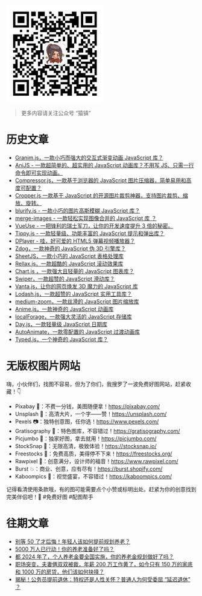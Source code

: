 
![](./images/wechat.jpg)
> 更多内容请关注公众号 “猿镇”
# 历史文章
- [Granim.js，一款小巧而强大的交互式渐变动画 JavaScript 库？](https://mp.weixin.qq.com/s/UEQeZOaNlphAYsSlH-XuNw)
- [AniJS - 一款超简单的、超实用的 JavaScript 动画库？不用写 JS、只需一行命令即可实现动画。](https://mp.weixin.qq.com/s/Ib4YRyAxcDZ8z3o2FAZ1UA)
- [Compressor.js，一款基于浏览器的 JavaScript 图片压缩器，简单易用和高度可配置？](https://mp.weixin.qq.com/s/NHNq6ifyI-TjQIebdvUNEg)
- [Cropper.js 一款基于 JavaScript 的开源图片裁剪神器，支持图片裁剪、缩放、旋转。](https://mp.weixin.qq.com/s/v6ZBc9hi4DdvaJhn4A3qmA)
- [blurify.js - 一款小巧的图片高斯模糊 JavaScript 库？](https://mp.weixin.qq.com/s/G4Z-CjRIWXZUt1sX2H-kFA)
- [merge-images - 一款轻松实现图像合并的 JavaScript 库 ？](https://mp.weixin.qq.com/s/QAm0cM2EvamliQvotWqBew)
- [VueUse - 一把锋利的瑞士军刀，让你的开发速度提升 3 倍的秘密。](https://mp.weixin.qq.com/s/yTxFodb2iFpTb6gXxEtxvw)
- [Tippy.js - 一款轻量级、功能丰富的 JavaScript 提示和弹出库？](https://mp.weixin.qq.com/s/qzQSK2YlvNolKB7XWhyJ-A)
- [DPlayer - 哇，好可爱的 HTML5 弹幕视频播放器？](https://mp.weixin.qq.com/s/9rEoUFtrKqpRTsUaw9HebA)
- [Zdog，一款神奇的 JavaScript 伪 3D 引擎库？](https://mp.weixin.qq.com/s/6Yw6Kt_9HpJ7yQ-wjwlOIA)
- [SheetJS，一款小巧的 JavaScript 表格处理库](https://mp.weixin.qq.com/s/ppHxRiUpqcBwohOVrwh0Rw)
- [Rellax.js，一款超酷的 JavaScript 滚动效果库](https://mp.weixin.qq.com/s/D-soMxW4D3mUsFJ0bki7Jw)
- [Chart.js ，一款强大且轻量的 JavaScript 图表库？](https://mp.weixin.qq.com/s/x_dPRwiyjO6E1H0xCIyk_A)
- [Swiper，一款超赞的 JavaScript 滑动库？](https://mp.weixin.qq.com/s/OdzNKtM-ZJoNB7dX69RtbA)
- [Vanta.js，让你的网页焕发 3D 魔力的 JavaScript 库](https://mp.weixin.qq.com/s/DUuLmYuqyjT9lqTRRKFHaQ)
- [Lodash.js，一款超赞的 JavaScript 实用工具库？](https://mp.weixin.qq.com/s/Sk8GTtSPLwOcS70pb5d9pQ)
- [medium-zoom，一款丝滑的 JavaScript 图片缩放库](https://mp.weixin.qq.com/s/8ECnEgyWW-ogkyMXhi_lbw)
- [Anime.js，一款神奇的 JavaScript 动画库](https://mp.weixin.qq.com/s/-eufnYa7DkcgJyW-N3eCNQ)
- [localForage，一款强大灵活的 JavaScript 存储库](https://mp.weixin.qq.com/s/3C0uA8Ljq0_Y6jn09kbwOA)
- [Day.js，一款轻量级 JavaScript 日期库](https://mp.weixin.qq.com/s/QNEEGPQS4G4GvFYTfxvtBQ)
- [AutoAnimate，一款零配置的 JavaScript 过渡动画库](https://mp.weixin.qq.com/s/hUwHcsQYRlSjySwj8zssMA)
- [Typed.js，一个神奇的 JavaScript 库？](https://mp.weixin.qq.com/s/Bj49cNcm6cWk-JVe3s9iNw)

# 无版权图片网站

嗨，小伙伴们，找图不容易，但为了你们，我搜罗了一波免费好图网站，赶紧收藏！👇

- Pixabay 🌈：不费一分钱，美图随便拿！https://pixabay.com/
- Unsplash 🌟：高清大片，一个字——赞！https://unsplash.com/
- Pexels 📷：独特创意图，任你选！https://www.pexels.com/
- Gratisography 🎉：特色图库，不容错过！https://gratisography.com/
- Picjumbo 🚀：独家好图，拿去就用！https://picjumbo.com/
- StockSnap 🌌：无限高清，极致体验！https://stocksnap.io/
- Freestocks 🍃：免费高质，美得停不下来！https://freestocks.org/
- Rawpixel 🎨：创意满分，设计师的福音！https://www.rawpixel.com/
- Burst 💥：商业、创意，应有尽有！https://burst.shopify.com/
- Kaboompics 🌠：视觉盛宴，不容错过！https://kaboompics.com/

记得看清使用条款哦，有的图可能需要点个小赞或标明出处。赶紧为你的创意找到完美伴侣吧！💖 #免费好图 #配图帮手

# 往期文章
- [别等 50 了才后悔！年轻人该如何提前规划养老？](https://mp.weixin.qq.com/s/jfh8IoDYCfP6996BrKfcgw)
- [5000 万人已行动！你的养老准备好了吗？](https://mp.weixin.qq.com/s/mdS8oDjwd8CVN5AiHPFS1g)
- [都 2024 年了，个人养老金要全国实施，你的养老金规划做好了吗？](https://mp.weixin.qq.com/s/sCqxKy9AJR9IA5xDFeLTMg)
- [职场突变，夫妻俩双双被裁，年薪 200 万工作黄了，如今只有 150 万的家底和 1000 万的房贷，他们该如何抉择？](https://mp.weixin.qq.com/s/3SjZJU_OjyMd_MLsvPg60w)
- [揭秘！公务员提前退休：特权还是人性关怀？普通人为何受委屈 “延迟退休” ？](https://mp.weixin.qq.com/s/q6KGfn6gPfhs1M8ve4gKPw)
